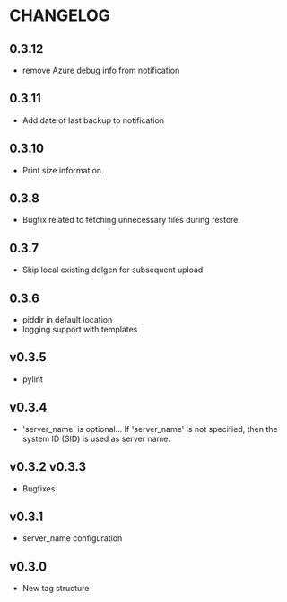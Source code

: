 # CHANGELOG

## 0.3.12

- remove Azure debug info from notification

## 0.3.11

- Add date of last backup to notification

## 0.3.10

- Print size information.

## 0.3.8

- Bugfix related to fetching unnecessary files during restore.

## 0.3.7

- Skip local existing ddlgen for subsequent upload

## 0.3.6

- piddir in default location
- logging support with templates

## v0.3.5

- pylint

## v0.3.4

- 'server_name' is optional... If 'server_name' is not specified, then the system ID (SID) is used as server name. 

## v0.3.2 v0.3.3 

- Bugfixes

## v0.3.1

- server_name configuration

## v0.3.0

- New tag structure
